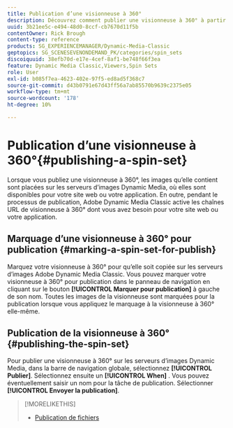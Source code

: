 ```yaml
---
title: Publication d’une visionneuse à 360°
description: Découvrez comment publier une visionneuse à 360° à partir d’Adobe Dynamic Media Classic.
uuid: 3b21ee5c-e494-48d0-8ccf-cb7670d11f5b
contentOwner: Rick Brough
content-type: reference
products: SG_EXPERIENCEMANAGER/Dynamic-Media-Classic
geptopics: SG_SCENESEVENONDEMAND_PK/categories/spin_sets
discoiquuid: 38efb70d-e17e-4cef-8af1-be748f66f3ea
feature: Dynamic Media Classic,Viewers,Spin Sets
role: User
exl-id: b085f7ea-4623-402e-97f5-ed8ad5f368c7
source-git-commit: d43b0791e67d43ff56a7ab85570b9639c2375e05
workflow-type: tm+mt
source-wordcount: '178'
ht-degree: 10%

---
```


# Publication d’une visionneuse à 360°{#publishing-a-spin-set}

Lorsque vous publiez une visionneuse à 360°, les images qu’elle contient sont placées sur les serveurs d’images Dynamic Media, où elles sont disponibles pour votre site web ou votre application. En outre, pendant le processus de publication, Adobe Dynamic Media Classic active les chaînes URL de visionneuse à 360° dont vous avez besoin pour votre site web ou votre application.

## Marquage d’une visionneuse à 360° pour publication {#marking-a-spin-set-for-publish}

Marquez votre visionneuse à 360° pour qu’elle soit copiée sur les serveurs d’images Adobe Dynamic Media Classic. Vous pouvez marquer votre visionneuse à 360° pour publication dans le panneau de navigation en cliquant sur le bouton **[!UICONTROL Marquer pour publication]** à gauche de son nom. Toutes les images de la visionneuse sont marquées pour la publication lorsque vous appliquez le marquage à la visionneuse à 360° elle-même.

## Publication de la visionneuse à 360° {#publishing-the-spin-set}

Pour publier une visionneuse à 360° sur les serveurs d’images Dynamic Media, dans la barre de navigation globale, sélectionnez **[!UICONTROL Publier]**. Sélectionnez ensuite un **[!UICONTROL When]** . Vous pouvez éventuellement saisir un nom pour la tâche de publication. Sélectionner **[!UICONTROL Envoyer la publication]**.

>[!MORELIKETHIS]
>
>* [Publication de fichiers](publishing-files.md#publishing_files)

